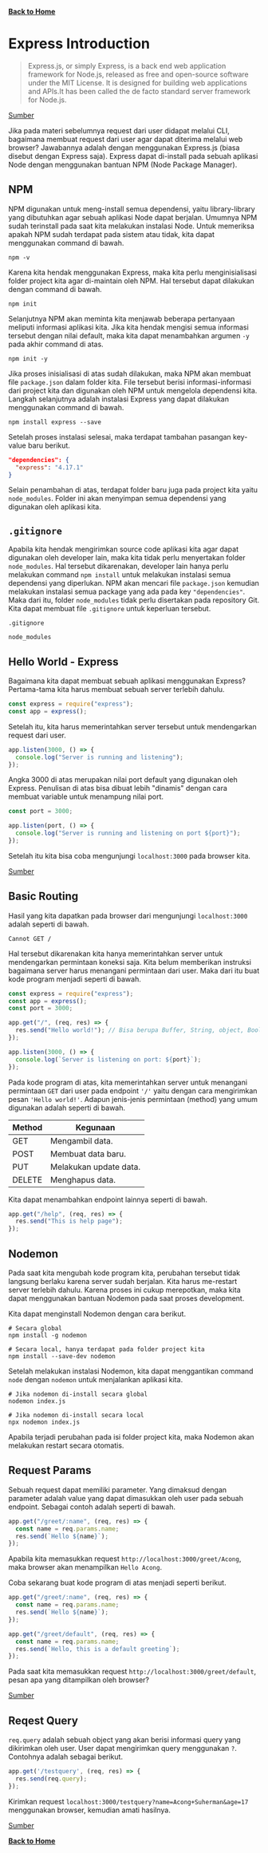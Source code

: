 [**Back to Home**](./../README.md)

# Express Introduction

> Express.js, or simply Express, is a back end web application framework for Node.js, released as free and open-source software under the MIT License. It is designed for building web applications and APIs.It has been called the de facto standard server framework for Node.js.

[Sumber](https://en.wikipedia.org/wiki/Express.js)

Jika pada materi sebelumnya request dari user didapat melalui CLI, bagaimana membuat request dari user agar dapat diterima melalui web browser? Jawabannya adalah dengan menggunakan Express.js (biasa disebut dengan Express saja). Express dapat di-install pada sebuah aplikasi Node dengan menggunakan bantuan NPM (Node Package Manager).

## NPM

NPM digunakan untuk meng-install semua dependensi, yaitu library-library yang dibutuhkan agar sebuah aplikasi Node dapat berjalan. Umumnya NPM sudah terinstall pada saat kita melakukan instalasi Node. Untuk memeriksa apakah NPM sudah terdapat pada sistem atau tidak, kita dapat menggunakan command di bawah.

```
npm -v
```

Karena kita hendak menggunakan Express, maka kita perlu menginisialisasi folder project kita agar di-maintain oleh NPM. Hal tersebut dapat dilakukan dengan command di bawah.

```
npm init
```

Selanjutnya NPM akan meminta kita menjawab beberapa pertanyaan meliputi informasi aplikasi kita. Jika kita hendak mengisi semua informasi tersebut dengan nilai default, maka kita dapat menambahkan argumen `-y` pada akhir command di atas.

```
npm init -y
```

Jika proses inisialisasi di atas sudah dilakukan, maka NPM akan membuat file `package.json` dalam folder kita. File tersebut berisi informasi-informasi dari project kita dan digunakan oleh NPM untuk mengelola dependensi kita. Langkah selanjutnya adalah instalasi Express yang dapat dilakukan menggunakan command di bawah.

```
npm install express --save
```

Setelah proses instalasi selesai, maka terdapat tambahan pasangan key-value baru berikut.

```json
"dependencies": {
  "express": "4.17.1"
}
```

Selain penambahan di atas, terdapat folder baru juga pada project kita yaitu `node_modules`. Folder ini akan menyimpan semua dependensi yang digunakan oleh aplikasi kita.

## `.gitignore`

Apabila kita hendak mengirimkan source code aplikasi kita agar dapat digunakan oleh developer lain, maka kita tidak perlu menyertakan folder `node_modules`. Hal tersebut dikarenakan, developer lain hanya perlu melakukan command `npm install` untuk melakukan instalasi semua dependensi yang diperlukan. NPM akan mencari file `package.json` kemudian melakukan instalasi semua package yang ada pada key `"dependencies"`. Maka dari itu, folder `node_modules` tidak perlu disertakan pada repository Git. Kita dapat membuat file `.gitignore` untuk keperluan tersebut.

`.gitignore`

```
node_modules
```

## Hello World - Express

Bagaimana kita dapat membuat sebuah aplikasi menggunakan Express? Pertama-tama kita harus membuat sebuah server terlebih dahulu.

```javascript
const express = require("express");
const app = express();
```

Setelah itu, kita harus memerintahkan server tersebut untuk mendengarkan request dari user.

```javascript
app.listen(3000, () => {
  console.log("Server is running and listening");
});
```

Angka 3000 di atas merupakan nilai port default yang digunakan oleh Express. Penulisan di atas bisa dibuat lebih "dinamis" dengan cara membuat variable untuk menampung nilai port.

```javascript
const port = 3000;

app.listen(port, () => {
  console.log("Server is running and listening on port ${port}");
});
```

Setelah itu kita bisa coba mengunjungi `localhost:3000` pada browser kita.

[Sumber](http://expressjs.com/en/starter/hello-world.html)

## Basic Routing

Hasil yang kita dapatkan pada browser dari mengunjungi `localhost:3000` adalah seperti di bawah.

```
Cannot GET /
```

Hal tersebut dikarenakan kita hanya memerintahkan server untuk mendengarkan permintaan koneksi saja. Kita belum memberikan instruksi bagaimana server harus menangani permintaan dari user. Maka dari itu buat kode program menjadi seperti di bawah.

```javascript
const express = require("express");
const app = express();
const port = 3000;

app.get("/", (req, res) => {
  res.send("Hello world!"); // Bisa berupa Buffer, String, object, Boolean, atau Array
});

app.listen(3000, () => {
  console.log(`Server is listening on port: ${port}`);
});
```

Pada kode program di atas, kita memerintahkan server untuk menangani permintaan `GET` dari user pada endpoint `'/'` yaitu dengan cara mengirimkan pesan `'Hello world!'`. Adapun jenis-jenis permintaan (method) yang umum digunakan adalah seperti di bawah.

| Method | Kegunaan               |
| ------ | ---------------------- |
| GET    | Mengambil data.        |
| POST   | Membuat data baru.     |
| PUT    | Melakukan update data. |
| DELETE | Menghapus data.        |

Kita dapat menambahkan endpoint lainnya seperti di bawah.

```javascript
app.get("/help", (req, res) => {
  res.send("This is help page");
});
```

## Nodemon

Pada saat kita mengubah kode program kita, perubahan tersebut tidak langsung berlaku karena server sudah berjalan. Kita harus me-restart server terlebih dahulu. Karena proses ini cukup merepotkan, maka kita dapat menggunakan bantuan Nodemon pada saat proses development.

Kita dapat menginstall Nodemon dengan cara berikut.

```
# Secara global
npm install -g nodemon

# Secara local, hanya terdapat pada folder project kita
npm install --save-dev nodemon
```

Setelah melakukan instalasi Nodemon, kita dapat menggantikan command `node` dengan `nodemon` untuk menjalankan aplikasi kita.

```
# Jika nodemon di-install secara global
nodemon index.js

# Jika nodemon di-install secara local
npx nodemon index.js
```

Apabila terjadi perubahan pada isi folder project kita, maka Nodemon akan melakukan restart secara otomatis.

## Request Params

Sebuah request dapat memiliki parameter. Yang dimaksud dengan parameter adalah value yang dapat dimasukkan oleh user pada sebuah endpoint. Sebagai contoh adalah seperti di bawah.

```javascript
app.get("/greet/:name", (req, res) => {
  const name = req.params.name;
  res.send(`Hello ${name}`);
});
```

Apabila kita memasukkan request `http://localhost:3000/greet/Acong`, maka browser akan menampilkan `Hello Acong`.

Coba sekarang buat kode program di atas menjadi seperti berikut.

```javascript
app.get("/greet/:name", (req, res) => {
  const name = req.params.name;
  res.send(`Hello ${name}`);
});

app.get("/greet/default", (req, res) => {
  const name = req.params.name;
  res.send(`Hello, this is a default greeting`);
});
```

Pada saat kita memasukkan request `http://localhost:3000/greet/default`, pesan apa yang ditampilkan oleh browser?

[Sumber](https://expressjs.com/en/4x/api.html#req.params)

## Reqest Query

`req.query` adalah sebuah object yang akan berisi informasi query yang dikirimkan oleh user. User dapat mengirimkan query menggunakan `?`. Contohnya adalah sebagai berikut.

```javascript
app.get('/testquery', (req, res) => {
  res.send(req.query);
});
```

Kirimkan request `localhost:3000/testquery?name=Acong+Suherman&age=17` menggunakan browser, kemudian amati hasilnya.

[Sumber](http://expressjs.com/en/api.html#req.query)

[**Back to Home**](./../README.md)
